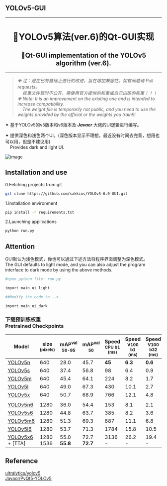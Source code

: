 ## YOLOv5-GUI
---
# <center>🎈YOLOv5算法(ver.6)的Qt-GUI实现<br></center>
## <center>🎈Qt-GUI implementation of the YOLOv5 algorithm (ver.6). </center>

---
>*☢ 注：是在已有基础上进行的改进，旨在增加兼容性。如有问题请 Pull requests。<br>&nbsp;&nbsp;&nbsp;&nbsp;权重文件暂时不公开，需使用官方提供的权重或自己训练的权重！！！<br>☢ Note: It is an improvement on the existing one and is intended to increase compatibility. <br>&nbsp;&nbsp;&nbsp;&nbsp;The weight file is temporarily not public, and you need to use the weights provided by the official or the weights you train!!!*<br>

✦ 基于YOLOv5的v5版本和v6版本及 ***Javacr*** 大佬的UI逻辑进行编写。<br>

✦ 提供深色和浅色两个UI。(深色版本显示不理想，最近没有时间去完善，想用也可以用，但是不建议用)<br>
&nbsp;&nbsp;&nbsp;&nbsp;Provides dark and light UI.<br>

![image](https://github.com/sakkios/YOLOv5-6.0-GUI/blob/main/demo.png) 


## Installation and use
<p>0.Fetching projects from git</p>

```bash
git clone https://github.com/sakkios/YOLOv5-6.0-GUI.git
```

<p>1.Installation environment</p>

```bash
pip install -r requirements.txt
```

<p>2.Launching applications</p>

```bash
python run.py
```

## Attention

<p>GUI默认为浅色模式，你也可以通过下述方法将程序界面调整为深色模式。<br>
The GUI defaults to light mode, and you can also adjust the program interface to dark mode by using the above methods.</p>

```bash
#open python file: run.py

import main_ui_light

##Modify the code to -->

import main_ui_dark
```

### 下载预训练权重<br>Pretrained Checkpoints

| Model                                                                                           | size<br><sup>(pixels) | mAP<sup>val<br>50-95 | mAP<sup>val<br>50 | Speed<br><sup>CPU b1<br>(ms) | Speed<br><sup>V100 b1<br>(ms) | Speed<br><sup>V100 b32<br>(ms) | params<br><sup>(M) | FLOPs<br><sup>@640 (B) |
| ----------------------------------------------------------------------------------------------- | --------------------- | -------------------- | ----------------- | ---------------------------- | ----------------------------- | ------------------------------ | ------------------ | ---------------------- |
| [YOLOv5n](https://github.com/ultralytics/yolov5/releases/download/v7.0/yolov5n.pt)              | 640                   | 28.0                 | 45.7              | **45**                       | **6.3**                       | **0.6**                        | **1.9**            | **4.5**                |
| [YOLOv5s](https://github.com/ultralytics/yolov5/releases/download/v7.0/yolov5s.pt)              | 640                   | 37.4                 | 56.8              | 98                           | 6.4                           | 0.9                            | 7.2                | 16.5                   |
| [YOLOv5m](https://github.com/ultralytics/yolov5/releases/download/v7.0/yolov5m.pt)              | 640                   | 45.4                 | 64.1              | 224                          | 8.2                           | 1.7                            | 21.2               | 49.0                   |
| [YOLOv5l](https://github.com/ultralytics/yolov5/releases/download/v7.0/yolov5l.pt)              | 640                   | 49.0                 | 67.3              | 430                          | 10.1                          | 2.7                            | 46.5               | 109.1                  |
| [YOLOv5x](https://github.com/ultralytics/yolov5/releases/download/v7.0/yolov5x.pt)              | 640                   | 50.7                 | 68.9              | 766                          | 12.1                          | 4.8                            | 86.7               | 205.7                  |
|                                                                                                 |                       |                      |                   |                              |                               |                                |                    |                        |
| [YOLOv5n6](https://github.com/ultralytics/yolov5/releases/download/v7.0/yolov5n6.pt)            | 1280                  | 36.0                 | 54.4              | 153                          | 8.1                           | 2.1                            | 3.2                | 4.6                    |
| [YOLOv5s6](https://github.com/ultralytics/yolov5/releases/download/v7.0/yolov5s6.pt)            | 1280                  | 44.8                 | 63.7              | 385                          | 8.2                           | 3.6                            | 12.6               | 16.8                   |
| [YOLOv5m6](https://github.com/ultralytics/yolov5/releases/download/v7.0/yolov5m6.pt)            | 1280                  | 51.3                 | 69.3              | 887                          | 11.1                          | 6.8                            | 35.7               | 50.0                   |
| [YOLOv5l6](https://github.com/ultralytics/yolov5/releases/download/v7.0/yolov5l6.pt)            | 1280                  | 53.7                 | 71.3              | 1784                         | 15.8                          | 10.5                           | 76.8               | 111.4                  |
| [YOLOv5x6](https://github.com/ultralytics/yolov5/releases/download/v7.0/yolov5x6.pt)<br>+ [TTA] | 1280<br>1536          | 55.0<br>**55.8**     | 72.7<br>**72.7**  | 3136<br>-                    | 26.2<br>-                     | 19.4<br>-                      | 140.7<br>-         | 209.8<br>-             |





## Reference<br>

<p><a href="https://github.com/ultralytics/yolov5">ultralytics/yolov5</a><br>
<a href="https://github.com/Javacr/PyQt5-YOLOv5">Javacr/PyQt5-YOLOv5</a></p>
